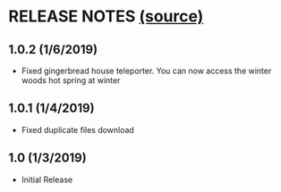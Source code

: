 # RELEASE NOTES [(source)](https://www.nexusmods.com/stardewvalley/mods/3211)

## 1.0.2 (1/6/2019)
- Fixed gingerbread house teleporter. You can now access the winter woods hot spring at winter

## 1.0.1 (1/4/2019)
- Fixed duplicate files download

## 1.0 (1/3/2019)
- Initial Release